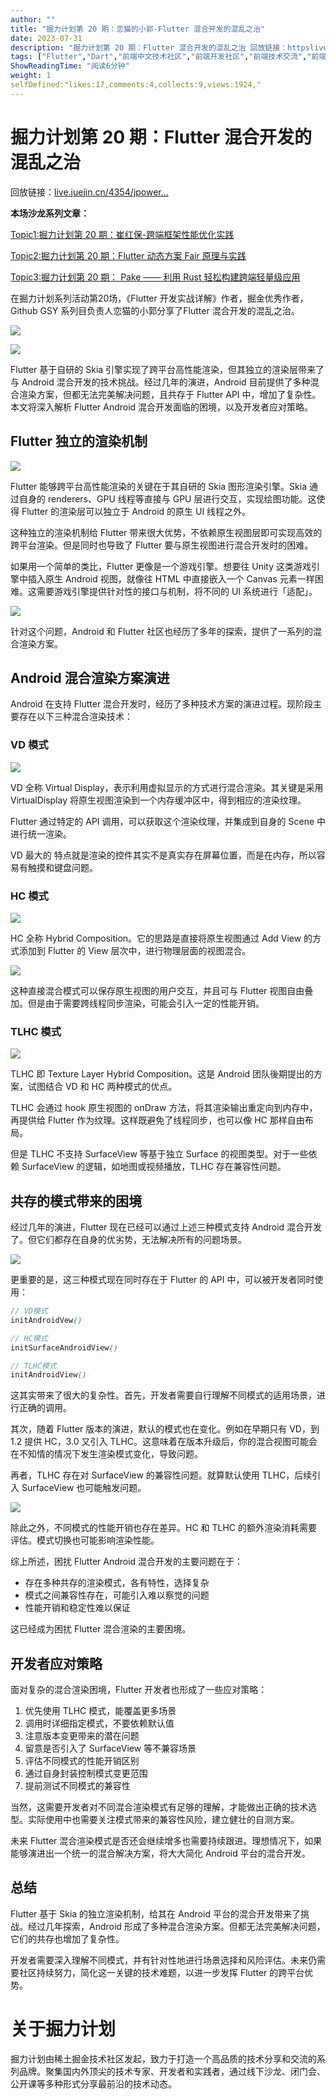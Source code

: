 ```yaml
---
author: ""
title: "掘力计划第 20 期：恋猫的小郭-Flutter 混合开发的混乱之治"
date: 2023-07-31
description: "掘力计划第 20 期：Flutter 混合开发的混乱之治 回放链接：httpslivejuejincn4354jpowermeetup20 在掘力计划系列活动第20场，《Flutter "
tags: ["Flutter","Dart","前端中文技术社区","前端开发社区","前端技术交流","前端框架教程","JavaScript 学习资源","CSS 技巧与最佳实践","HTML5 最新动态","前端工程师职业发展","开源前端项目","前端技术趋势"]
ShowReadingTime: "阅读6分钟"
weight: 1
selfDefined:"likes:17,comments:4,collects:9,views:1924,"
---
```

掘力计划第 20 期：Flutter 混合开发的混乱之治
============================

回放链接：[live.juejin.cn/4354/jpower…](https://live.juejin.cn/4354/jpowermeetup20?ch=hf "https://live.juejin.cn/4354/jpowermeetup20?ch=hf")

**本场沙龙系列文章：**

[Topic1:掘力计划第 20 期：崔红保-跨端框架性能优化实践](https://juejin.cn/post/7261897250648866853 "https://juejin.cn/post/7261897250648866853") 

[Topic2:掘力计划第 20 期：Flutter 动态方案 Fair 原理与实践](https://juejin.cn/post/7261885938086412325 "https://juejin.cn/post/7261885938086412325")

[Topic3:掘力计划第 20 期： Pake —— 利用 Rust 轻松构建跨端轻量级应用](https://juejin.cn/post/7261897250648932389 "https://juejin.cn/post/7261897250648932389")

在掘力计划系列活动第20场，《Flutter 开发实战详解》作者，掘金优秀作者，Github GSY 系列目负责人恋猫的小郭分享了Flutter 混合开发的混乱之治。

![](/images/jueJin/ac455c211aa64ac.png)

![](/images/jueJin/0b61582463034e4.png)

Flutter 基于自研的 Skia 引擎实现了跨平台高性能渲染，但其独立的渲染层带来了与 Android 混合开发的技术挑战。经过几年的演进，Android 目前提供了多种混合渲染方案，但都无法完美解决问题，且共存于 Flutter API 中，增加了复杂性。本文将深入解析 Flutter Android 混合开发面临的困境，以及开发者应对策略。

Flutter 独立的渲染机制
---------------

![](/images/jueJin/41337e3d1f8d425.png)

Flutter 能够跨平台高性能渲染的关键在于其自研的 Skia 图形渲染引擎。Skia 通过自身的 renderers、GPU 线程等直接与 GPU 层进行交互，实现绘图功能。这使得 Flutter 的渲染层可以独立于 Android 的原生 UI 线程之外。

这种独立的渲染机制给 Flutter 带来很大优势，不依赖原生视图层即可实现高效的跨平台渲染。但是同时也导致了 Flutter 要与原生视图进行混合开发时的困难。

如果用一个简单的类比，Flutter 更像是一个游戏引擎。想要往 Unity 这类游戏引擎中插入原生 Android 视图，就像往 HTML 中直接嵌入一个 Canvas 元素一样困难。这需要游戏引擎提供针对性的接口与机制，将不同的 UI 系统进行「适配」。

![](/images/jueJin/663665ab94e14aa.png)

针对这个问题，Android 和 Flutter 社区也经历了多年的探索，提供了一系列的混合渲染方案。

Android 混合渲染方案演进
----------------

Android 在支持 Flutter 混合开发时，经历了多种技术方案的演进过程。现阶段主要存在以下三种混合渲染技术：

### VD 模式

![](/images/jueJin/298070738cdb468.png)

VD 全称 Virtual Display，表示利用虚拟显示的方式进行混合渲染。其关键是采用 VirtualDisplay 将原生视图渲染到一个内存缓冲区中，得到相应的渲染纹理。

Flutter 通过特定的 API 调用，可以获取这个渲染纹理，并集成到自身的 Scene 中进行统一渲染。

VD 最大的 特点就是渲染的控件其实不是真实存在屏幕位置，而是在内存，所以容易有触摸和键盘问题。

### HC 模式

![](/images/jueJin/c7451a4d292b404.png)

HC 全称 Hybrid Composition。它的思路是直接将原生视图通过 Add View 的方式添加到 Flutter 的 View 层次中，进行物理层面的视图混合。

![](/images/jueJin/510d467d769b431.png)

这种直接混合模式可以保存原生视图的用户交互，并且可与 Flutter 视图自由叠加。但是由于需要跨线程同步渲染，可能会引入一定的性能开销。

### TLHC 模式

![](/images/jueJin/da65a0e13eca44b.png)

TLHC 即 Texture Layer Hybrid Composition。这是 Android 团队後期提出的方案，试图结合 VD 和 HC 两种模式的优点。

TLHC 会通过 hook 原生视图的 onDraw 方法，将其渲染输出重定向到内存中，再提供给 Flutter 作为纹理。这样既避免了线程同步，也可以像 HC 那样自由布局。

但是 TLHC 不支持 SurfaceView 等基于独立 Surface 的视图类型。对于一些依赖 SurfaceView 的逻辑，如地图或视频播放，TLHC 存在兼容性问题。

共存的模式带来的困境
----------

经过几年的演进，Flutter 现在已经可以通过上述三种模式支持 Android 混合开发了。但它们都存在自身的优劣势，无法解决所有的问题场景。

![](/images/jueJin/26cb7a47416245f.png)

更重要的是，这三种模式现在同时存在于 Flutter 的 API 中，可以被开发者同时使用：

```scss
// VD模式
initAndroidVew()

// HC模式
initSurfaceAndroidView()

// TLHC模式
initAndroidView()
```

这其实带来了很大的复杂性。首先，开发者需要自行理解不同模式的适用场景，进行正确的调用。

其次，随着 Flutter 版本的演进，默认的模式也在变化。例如在早期只有 VD，到 1.2 提供 HC，3.0 又引入 TLHC。这意味着在版本升级后，你的混合视图可能会在不知情的情况下发生渲染模式变化，导致问题。

再者，TLHC 存在对 SurfaceView 的兼容性问题。就算默认使用 TLHC，后续引入 SurfaceView 也可能触发问题。

![](/images/jueJin/b32658e85e964a0.png)

除此之外，不同模式的性能开销也存在差异。HC 和 TLHC 的额外渲染消耗需要评估。模式切换也可能影响渲染性能。

综上所述，困扰 Flutter Android 混合开发的主要问题在于：

*   存在多种共存的渲染模式，各有特性，选择复杂
*   模式之间兼容性存在，可能引入难以察觉的问题
*   性能开销和稳定性难以保证

这已经成为困扰 Flutter 混合渲染的主要困境。

开发者应对策略
-------

面对复杂的混合渲染困境，Flutter 开发者也形成了一些应对策略：

1.  优先使用 TLHC 模式，能覆盖更多场景
2.  调用时详细指定模式，不要依赖默认值
3.  注意版本变更带来的潜在问题
4.  留意是否引入了 SurfaceView 等不兼容场景
5.  评估不同模式的性能开销区别
6.  通过自身封装控制模式变更范围
7.  提前测试不同模式的兼容性

当然，这需要开发者对不同混合渲染模式有足够的理解，才能做出正确的技术选型。实际使用中也需要关注模式带来的兼容性风险，建立健壮的自测方案。

未来 Flutter 混合渲染模式是否还会继续增多也需要持续跟进。理想情况下，如果能够演进出一个统一的混合解决方案，将大大简化 Android 平台的混合开发。

总结
--

Flutter 基于 Skia 的独立渲染机制，给其在 Android 平台的混合开发带来了挑战。经过几年探索，Android 形成了多种混合渲染方案。但都无法完美解决问题，它们的共存也增加了复杂性。

开发者需要深入理解不同模式，并有针对性地进行场景选择和风险评估。未来仍需要社区持续努力，简化这一关键的技术难题，以进一步发挥 Flutter 的跨平台优势。

关于掘力计划
======

掘力计划由稀土掘金技术社区发起，致力于打造一个高品质的技术分享和交流的系列品牌。聚集国内外顶尖的技术专家、开发者和实践者，通过线下沙龙、闭门会、公开课等多种形式分享最前沿的技术动态。